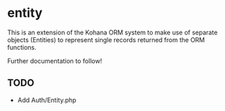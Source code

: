 entity
======
This is an extension of the Kohana ORM system to make use of separate objects (Entities) to represent single records returned from the ORM functions.

Further documentation to follow!

## TODO
- Add Auth/Entity.php